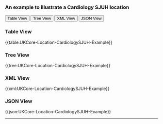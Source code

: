 ### An example to illustrate a Cardiology SJUH location 

<div class="tab">
  <button class="tablinks active" onclick="openTab(event, 'Table View')">Table View</button>
  <button class="tablinks" onclick="openTab(event, 'Tree View')">Tree View</button>
  <button class="tablinks" onclick="openTab(event, 'XML View')">XML View</button>
  <button class="tablinks" onclick="openTab(event, 'JSON View')">JSON View</button>
</div>

<div id="Table View" class="tabcontent" style="display:block">
  <h3>Table View</h3>
{{table:UKCore-Location-CardiologySJUH-Example}}
</div>

<div id="Tree View" class="tabcontent">
  <h3>Tree View</h3>
{{tree:UKCore-Location-CardiologySJUH-Example}}
</div>

<div id="XML View" class="tabcontent">
  <h3>XML View</h3>
{{xml:UKCore-Location-CardiologySJUH-Example}}
</div>

<div id="JSON View" class="tabcontent">
  <h3>JSON View</h3>
{{json:UKCore-Location-CardiologySJUH-Example}}
</div>

---
